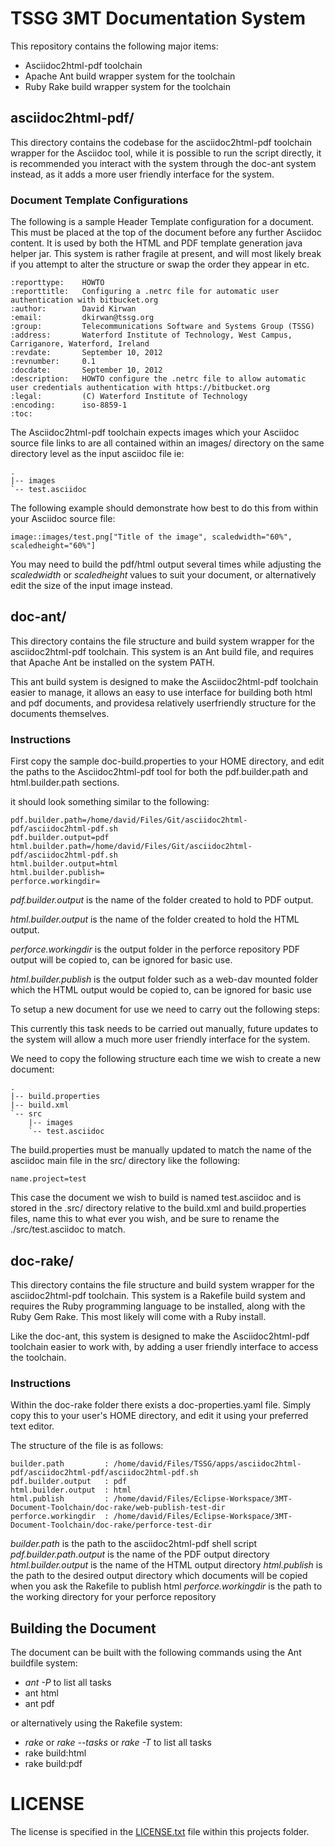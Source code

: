# TSSG 3MT Documentation System
This repository contains the following major items:

- Asciidoc2html-pdf toolchain 
- Apache Ant build wrapper system for the toolchain
- Ruby Rake build wrapper system for the toolchain


## asciidoc2html-pdf/
This directory contains the codebase for the asciidoc2html-pdf toolchain wrapper for the Asciidoc tool, while it is possible to run
the script directly, it is recommended you interact with the system through the doc-ant system instead, as it adds
a more user friendly interface for the system.


### Document Template Configurations
The following is a sample Header Template configuration for a document. This must be placed at the top of the document
before any further Asciidoc content. It is used by both the HTML and PDF template generation java helper jar.
This system is rather fragile at present, and will most likely break if you attempt to alter the structure or swap
the order they appear in etc.


    :reporttype:    HOWTO
    :reporttitle:   Configuring a .netrc file for automatic user authentication with bitbucket.org
    :author:        David Kirwan
    :email:         dkirwan@tssg.org
    :group:         Telecommunications Software and Systems Group (TSSG)
    :address:       Waterford Institute of Technology, West Campus, Carriganore, Waterford, Ireland 
    :revdate:       September 10, 2012
    :revnumber:     0.1
    :docdate:       September 10, 2012
    :description:   HOWTO configure the .netrc file to allow automatic user credentials authentication with https://bitbucket.org
    :legal:         (C) Waterford Institute of Technology
    :encoding:      iso-8859-1
    :toc:

The Asciidoc2html-pdf toolchain expects images which your Asciidoc source file links to are all contained within an images/
directory on the same directory level as the input asciidoc file ie:

    .
    |-- images
    `-- test.asciidoc

The following example should demonstrate how best to do this from within your Asciidoc source file:

    image::images/test.png["Title of the image", scaledwidth="60%", scaledheight="60%"]

You may need to build the pdf/html output several times while adjusting the _scaledwidth_ or _scaledheight_ values to suit
your document, or alternatively edit the size of the input image instead.

## doc-ant/
This directory contains the file structure and build system wrapper for the asciidoc2html-pdf toolchain. This system is an Ant
build file, and requires that Apache Ant be installed on the system PATH.

This ant build system is designed to make the Asciidoc2html-pdf toolchain easier to manage, it allows an easy to use
interface for building both html and pdf documents, and providesa relatively userfriendly structure for the documents
themselves.

### Instructions
First copy the sample doc-build.properties to your HOME directory, and edit the paths to the Asciidoc2html-pdf
tool for both the pdf.builder.path and html.builder.path sections.

it should look something similar to the following:

    pdf.builder.path=/home/david/Files/Git/asciidoc2html-pdf/asciidoc2html-pdf.sh
    pdf.builder.output=pdf
    html.builder.path=/home/david/Files/Git/asciidoc2html-pdf/asciidoc2html-pdf.sh
    html.builder.output=html
    html.builder.publish=
    perforce.workingdir=

_pdf.builder.output_ is the name of the folder created to hold to PDF output.

_html.builder.output_ is the name of the folder created to hold the HTML output.

_perforce.workingdir_ is the output folder in the perforce repository PDF output will be copied to, can be ignored for basic use.

_html.builder.publish_ is the output folder such as a web-dav mounted folder which the HTML output would be copied to, can be ignored for basic use

To setup a new document for use we need to carry out the following steps:

This currently this task needs to be carried out manually, future updates to the system will allow
a much more user friendly interface for the system.

We need to copy the following structure each time we wish to create a new document:

    .
    |-- build.properties
    |-- build.xml
    `-- src
        |-- images
        `-- test.asciidoc

The build.properties must be manually updated to match the name of the asciidoc main file in the src/ directory like the following:

    name.project=test

This case the document we wish to build is named test.asciidoc and is stored in the .src/ directory relative to the build.xml and
build.properties files, name this to what ever you wish, and be sure to rename the ./src/test.asciidoc to match.


## doc-rake/
This directory contains the file structure and build system wrapper for the asciidoc2html-pdf toolchain. This system is a Rakefile
build system and requires the Ruby programming language to be installed, along with the Ruby Gem Rake. This most likely will come 
with a Ruby install.

Like the doc-ant, this system is designed to make the Asciidoc2html-pdf toolchain easier to work with, by adding a user friendly
interface to access the toolchain.

### Instructions
Within the doc-rake folder there exists a doc-properties.yaml file. Simply copy this to your user's HOME directory, and edit it
using your preferred text editor. 

The structure of the file is as follows:

    builder.path         : /home/david/Files/TSSG/apps/asciidoc2html-pdf/asciidoc2html-pdf/asciidoc2html-pdf.sh
    pdf.builder.output   : pdf
    html.builder.output  : html
    html.publish         : /home/david/Files/Eclipse-Workspace/3MT-Document-Toolchain/doc-rake/web-publish-test-dir
    perforce.workingdir  : /home/david/Files/Eclipse-Workspace/3MT-Document-Toolchain/doc-rake/perforce-test-dir


_builder.path_ is the path to the asciidoc2html-pdf shell script
_pdf.builder.path.output_ is the name of the PDF output directory
_html.builder.output_ is the name of the HTML output directory
_html.publish_ is the path to the desired output directory which documents will be copied when you ask the Rakefile to publish html
_perforce.workingdir_ is the path to the working directory for your perforce repository


## Building the Document
The document can be built with the following commands using the Ant buildfile system:

- _ant -P_ to list all tasks
- ant html
- ant pdf

or alternatively using the Rakefile system:

- _rake_ or _rake --tasks_ or _rake -T_ to list all tasks
- rake build:html
- rake build:pdf

# LICENSE
The license is specified in the [LICENSE.txt](https://github.com/TSSG/asciidoc2html-pdf/blob/dev/LICENSE.txt "LICENSE.txt") file within this projects folder.
